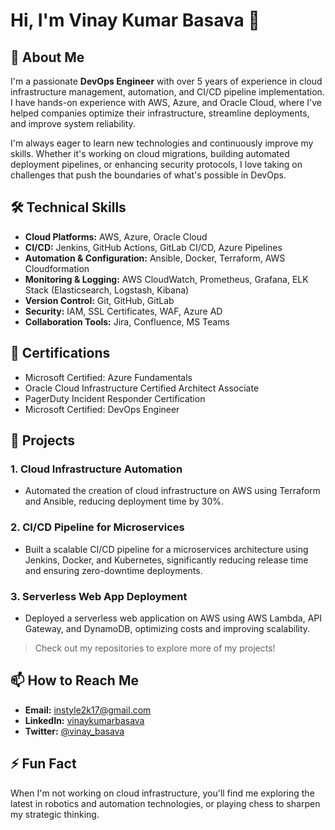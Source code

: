 # Hi, I'm Vinay Kumar Basava 👋

## 🚀 About Me
I'm a passionate **DevOps Engineer** with over 5 years of experience in cloud infrastructure management, automation, and CI/CD pipeline implementation. I have hands-on experience with AWS, Azure, and Oracle Cloud, where I've helped companies optimize their infrastructure, streamline deployments, and improve system reliability.

I'm always eager to learn new technologies and continuously improve my skills. Whether it's working on cloud migrations, building automated deployment pipelines, or enhancing security protocols, I love taking on challenges that push the boundaries of what's possible in DevOps.

## 🛠️ Technical Skills
- **Cloud Platforms:** AWS, Azure, Oracle Cloud
- **CI/CD:** Jenkins, GitHub Actions, GitLab CI/CD, Azure Pipelines
- **Automation & Configuration:** Ansible, Docker, Terraform, AWS Cloudformation
- **Monitoring & Logging:** AWS CloudWatch, Prometheus, Grafana, ELK Stack (Elasticsearch, Logstash, Kibana)
- **Version Control:** Git, GitHub, GitLab
- **Security:** IAM, SSL Certificates, WAF, Azure AD
- **Collaboration Tools:** Jira, Confluence, MS Teams

## 🌟 Certifications
- Microsoft Certified: Azure Fundamentals
- Oracle Cloud Infrastructure Certified Architect Associate
- PagerDuty Incident Responder Certification
- Microsoft Certified: DevOps Engineer

## 💼 Projects
### 1. **Cloud Infrastructure Automation**
   - Automated the creation of cloud infrastructure on AWS using Terraform and Ansible, reducing deployment time by 30%.

### 2. **CI/CD Pipeline for Microservices**
   - Built a scalable CI/CD pipeline for a microservices architecture using Jenkins, Docker, and Kubernetes, significantly reducing release time and ensuring zero-downtime deployments.

### 3. **Serverless Web App Deployment**
   - Deployed a serverless web application on AWS using AWS Lambda, API Gateway, and DynamoDB, optimizing costs and improving scalability.

> Check out my repositories to explore more of my projects!

## 📫 How to Reach Me
- **Email:** instyle2k17@gmail.com
- **LinkedIn:** [vinaykumarbasava]([https://www.linkedin.com/in/vinaykumarbasava](https://www.linkedin.com/in/vinaykumarbasava/))
- **Twitter:** [@vinay_basava](https://twitter.com/vinay_basava)

## ⚡ Fun Fact
When I'm not working on cloud infrastructure, you'll find me exploring the latest in robotics and automation technologies, or playing chess to sharpen my strategic thinking.
